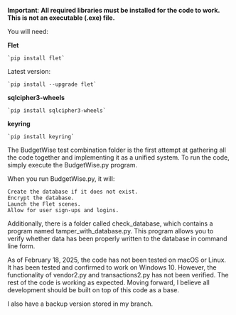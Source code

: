 **Important**:
**All required libraries must be installed for the code to work. This is not an executable (.exe) file.**

You will need:

**Flet**

    `pip install flet`
    
Latest version:

    `pip install --upgrade flet`

**sqlcipher3-wheels**

    `pip install sqlcipher3-wheels`

**keyring**

    `pip install keyring`

The BudgetWise test combination folder is the first attempt at gathering all the code together and implementing it as a unified system. To run the code, simply execute the BudgetWise.py program.

When you run BudgetWise.py, it will:

    Create the database if it does not exist.
    Encrypt the database.
    Launch the Flet scenes.
    Allow for user sign-ups and logins.

Additionally, there is a folder called check_database, which contains a program named tamper_with_database.py. This program allows you to verify whether data has been properly written to the database in command line form.

As of February 18, 2025, the code has not been tested on macOS or Linux. It has been tested and confirmed to work on Windows 10. However, the functionality of vendor2.py and transactions2.py has not been verified. The rest of the code is working as expected. Moving forward, I believe all development should be built on top of this code as a base.

I also have a backup version stored in my branch.
